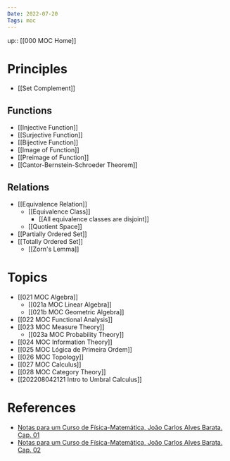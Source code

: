 ```yaml
---
Date: 2022-07-20
Tags: moc
---
```

up:: [[000 MOC Home]]

# Principles
- [[Set Complement]]

## Functions
- [[Injective Function]]
- [[Surjective Function]]
- [[Bijective Function]]
- [[Image of Function]]
- [[Preimage of Function]]
- [[Cantor-Bernstein-Schroeder Theorem]]

## Relations
- [[Equivalence Relation]]
	- [[Equivalence Class]]
		- [[All equivalence classes are disjoint]]
	- [[Quotient Space]]
- [[Partially Ordered Set]]
- [[Totally Ordered Set]]
	- [[Zorn's Lemma]]
# Topics
- [[021 MOC Algebra]]
	- [[021a MOC Linear Algebra]]
	- [[021b MOC Geometric Algebra]]
- [[022 MOC Functional Analysis]]
- [[023 MOC Measure Theory]]
	- [[023a MOC Probability Theory]]
- [[024 MOC Information Theory]]
- [[025 MOC Lógica de Primeira Ordem]]
- [[026 MOC Topology]]
- [[027 MOC Calculus]]
- [[028 MOC Category Theory]]
- [[202208042121 Intro to Umbral Calculus]]

# References
- [Notas para um Curso de Física-Matemática, João Carlos Alves Barata. Cap. 01](http://denebola.if.usp.br/~jbarata/Notas_de_aula/arquivos/nc-cap01.pdf)
- [Notas para um Curso de Física-Matemática, João Carlos Alves Barata. Cap. 02](http://denebola.if.usp.br/~jbarata/Notas_de_aula/arquivos/nc-cap02.pdf)